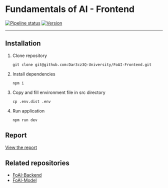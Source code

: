 # Fundamentals of AI - Frontend

[![Pipeline status](https://github.com/Dar3cz3Q-University/FoAI-Frontend/actions/workflows/ci.yml/badge.svg)](https://github.com/Dar3cz3Q-University/FoAI-Frontend/tree/master)
[![Version](https://img.shields.io/endpoint?url=https%3A%2F%2Fdar3cz3q-university.github.io%2FFoAI-Frontend%2Fversion.json)](https://github.com/Dar3cz3Q-University/FoAI-Frontend/tree/master)

---

## Installation

1. Clone repository
    ``` shell
    git clone git@github.com:Dar3cz3Q-University/FoAI-Frontend.git
    ```
2. Install dependencies
    ``` shell
    npm i
    ```
3. Copy and fill environment file in src directory
    ``` shell
    cp .env.dist .env
    ```
4. Run application
    ``` shell
    npm run dev
    ```

## Report

[View the report](https://dar3cz3q-university.github.io/FoAI-Model/)

## Related repositories

* [FoAI-Backend](https://github.com/Dar3cz3Q-University/FoAI-Backend)  
* [FoAI-Model](https://github.com/Dar3cz3Q-University/FoAI-Model)
